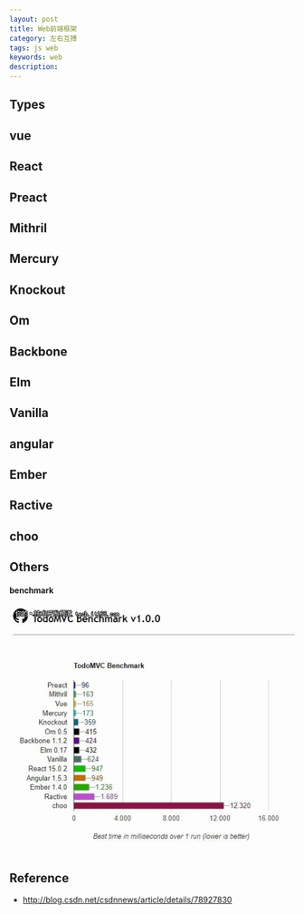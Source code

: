 ```yaml
---
layout: post
title: Web前端框架
category: 左右互搏
tags: js web
keywords: web
description: 
---
```


## Types

## vue

## React

## Preact

## Mithril

## Mercury

## Knockout

## Om

## Backbone

## Elm

## Vanilla

## angular

## Ember

## Ractive

## choo


## Others

#### benchmark

![](/Resources/Web前端框架_1.jpg)

## Reference

* <http://blog.csdn.net/csdnnews/article/details/78927830>